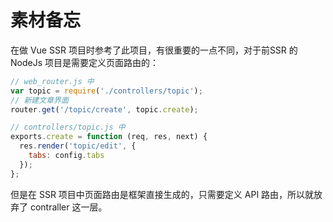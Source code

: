 # 素材备忘

在做 Vue SSR 项目时参考了此项目，有很重要的一点不同，对于前SSR 的 NodeJs 项目是需要定义页面路由的：

````js
// web_router.js 中
var topic = require('./controllers/topic');
// 新建文章界面
router.get('/topic/create', topic.create);

// controllers/topic.js 中
exports.create = function (req, res, next) {
  res.render('topic/edit', {
    tabs: config.tabs
  });
};
````

但是在 SSR 项目中页面路由是框架直接生成的，只需要定义 API 路由，所以就放弃了 contraller 这一层。
